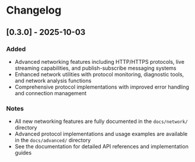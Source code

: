 # Changelog

## [0.3.0] - 2025-10-03
### Added
- Advanced networking features including HTTP/HTTPS protocols, live streaming capabilities, and publish-subscribe messaging systems
- Enhanced network utilities with protocol monitoring, diagnostic tools, and network analysis functions
- Comprehensive protocol implementations with improved error handling and connection management

### Notes
- All new networking features are fully documented in the `docs/network/` directory
- Advanced protocol implementations and usage examples are available in the `docs/advanced/` directory
- See the documentation for detailed API references and implementation guides
